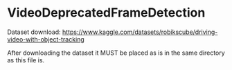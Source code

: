 # VideoDeprecatedFrameDetection
Dataset download: https://www.kaggle.com/datasets/robikscube/driving-video-with-object-tracking

After downloading the dataset it MUST be placed as is in the same directory as this file is.

